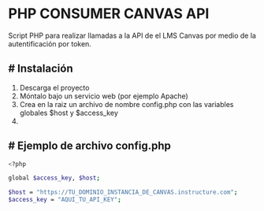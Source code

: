 # **PHP CONSUMER CANVAS API**
Script PHP para realizar llamadas a la API de el LMS Canvas por medio de la autentificación por token.

## #  Instalación
1. Descarga el proyecto
2. Móntalo bajo un servicio web (por ejemplo Apache)
3. Crea en la raiz un archivo de nombre config.php con las variables globales $host y $access_key
4. 

## #  Ejemplo de archivo config.php
```bash
<?php

global $access_key, $host;

$host = "https://TU_DOMINIO_INSTANCIA_DE_CANVAS.instructure.com";
$access_key = "AQUI_TU_API_KEY";

```
